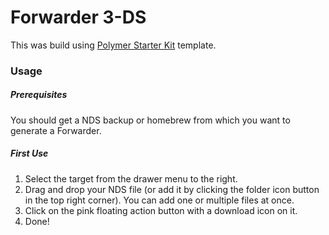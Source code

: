 # Forwarder 3-DS



This was build using [Polymer Starter Kit](https://github.com/Polymer/polymer-starter-kit) template.

### Usage

##### Prerequisites

You should get a NDS backup or homebrew from which you want to generate a Forwarder.


##### First Use

1. Select the target from the drawer menu to the right. 
2. Drag and drop your NDS file (or add it by clicking the folder icon button in the top right corner). You can add one or multiple files at once.
3. Click on the pink floating action button with a download icon on it.
4. Done!

